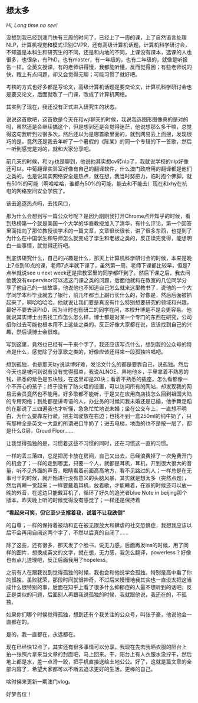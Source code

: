 ## 想太多

*Hi, Long time no see!*

没想到我已经到澳门快有三周的时间了，已经上了一周的课，上了自然语言处理NLP，计算机视觉和模式识别CVPR，还有高级计算机话题，计算机科学研讨会，不知道是本科生和研究生的不同，还是和内地的不同，上课没有课本，选课的人也很多，也很杂，有PhD，也有master，有一年级的，也有二年级的，就像是听报告一样，全英文授课，有的老师讲得慢，我都能听懂，反而觉得困；有些老师说的快，跟上有点问题，却又会觉得无聊；可能习惯了就好吧。

考核的方式也好多都是写论文，高级计算机话题是要交论文，计算机科学研讨会也是要交论文，后面就改了一门课，改成了计算机网络。

其实到了现在，我还没有正式进入研究生的状态。



说说这首歌吧，这首歌是今天在和wjl聊天的时候，我说我选图形图像真的是对的吗，虽然还是会继续搞这个，但是想到还是会觉得迷茫，他说想那么多干嘛，总觉得这句我听到过很多次，然后还以为是哪首歌里面的，就到网易云上面搜，发现很巧的是，竟然还是我去年听了一个暑假的《陈某》的同一个专辑的下一首歌，然后一听到感觉是对的，就和大家分享吧。

前几天的时候，和lzy也是聊到，他说他其实想cv转nlp了，我就说学校的nlp好像还可以，中葡翻译实验室好像有自己的翻译软件，什么澳门政府用的翻译都是他们之类的，也是说其实网络安全是热点，就在想，我当时努把力，临时抱个佛脚，就有50%的可能（啊哈哈哈，谁都有50%的可能，能去和不能去）现在和xhy在杭电的网络空间安全学院了。

该去追逐热点吗，去找风口，

那为什么会想到写一篇公众号呢？是因为刚刚我打开Chrome点开知乎的时候，看到热榜第一个就是美国一个大学的华裔教授加入了清华，有什么评论，第一个回答里面指向了那位教授谈学术的一篇文章，文章很长很长，讲了很多东西，也提到了为什么在中国学生和导师怎么就变成了学生和老板之类的，反正读完觉得，能想明白一些事情，就觉得还行吧。

到底该研究什么，自己的兴趣是什么，那天上计算机科学研讨会的时候，本来是晚上7点到10点的课，老师7点半就下课了，虽然第一周，老师下课都比较早，但是7点半就说see u next week还是把教室里的同学都吓到了。然后下课之后，我去问他我没有supervisor可以选这门课之类的问题，后面他就和在教室的几位同学分享了他自己的一些故事，他说他也不知道自己怎么就来这里教书了，说他的一个大学同学本科毕业就去了银行，前几年都当上副行长什么的，好像是，然后后面被抓起来了，啊哈哈哈哈，他就说让我们要是真没有什么特别想要研究的领域和兴趣，最好不要去读PhD，因为当时也有研二的同学在问，本校升博是不是会更容易。他就说其实博士出去找工作怎么怎么样，博士都是对某一个专门的东西在研究，公司招你过去可能也根本用不上这些之类的，反正好像大家都在说，应该找到自己的兴趣，然后读博士会很难。

写到这里，竟然也已经有一千来个字了，我还应该写点什么，想到我的公众号的特点是什么，感觉除了分享歌之类的，好像应该还得来一段孤独吟唱吧。

想到孤独，也是那天lzy说读博好难，发论文什么的都是要靠自己，说孤独。然后今天也是被问到说有没有觉得孤单，我说ALNOE。异地他乡，手里拿着不熟悉的钱，熟悉的紫色是五块钱，在这里却是20块；看着不熟悉的插座，怎么看都像一个不开心的孩子；终于没有了防火墙的设置，可以访问所有的网站，却发现我的网易云会员竟然也不能用，好多歌都不能听，于是又在应用商店找怎么回到祖国大陆的专用网络；到处都是讲粤语的人，办业务的时候问我未婚还是已婚，他手舞足蹈的在那说了三四遍我也才听懂，急急忙忙地说未婚；坐在公交车上，一直想不明白，为什么要靠左行驶，把主驾驶放在右边；也找不到一盒250ml的纯牛奶了，只有那种全是英文一大盒的所谓进口牛奶了；进去电梯，地面的也不是按一层了，都是什么G层，Groud Floor......

让我觉得孤独的是，习惯着这些不习惯的同时，还在习惯这一直的习惯。

一样的丢三落四，总是把房卡放在房间，自己又出去，已经浪费掉了一次免费开门的机会了；一样的走到哪里，只要一个人，就都是耳机，耳机，开到很大很大的音量，听不见外面的声音，眼睛看着前面高高地方，看不见路过的人；一样总是在无事可干的时候，就开始进行没有意义的头脑风暴，其实就是想太多（突然点题），然后再睡一觉起来；一样要戴着耳机，放着歌，才能睡着，在家的时候还可以放一晚的外音，在这边只能戴耳机了，循环了好久的追光者blue Note in beijing那个版本，昨天晚上听的时候觉得没有感觉了；一样还是保持着

**“看起来可笑，但它至少支撑着我，试着不让我跌倒”**

的自尊；一样的保持着被动和正在被无限放大和肆虐的社交恐惧症，我想我应该以后不会再用自闭这两个字了，不然以后真的自闭了......

除了这些，还有很多，那天发了个脸书，说无力感，后面再发ins的时候，用了同样的图片，想换成英文的文字，就在想，无力感，我怎么翻译，powerless？好像也有点儿道理吧，反正后面我用了hopeless。

之前有人在跟我说到觉得孤独的时候，我也会和他说学会孤独。特别是高中看了你的孤独，虽败犹荣，那段时间就很神奇，不过后来慢慢地我其实也一直没太把这当成什么很特别的事，后面在知乎上看了很多什么抑郁症的人最不想听到的话吧，反正是类似的问题，后面别人再跟我说孤独的时候，我就跟他说，我还在的，不孤独。

如果你们哪个时候觉得孤独，想到还有个我关注的公众号，叫张子豪，他说他会一直都在的。

是的，我一直都在，永远都在。

现在已经快12点了，其实还有很多事情可以分享，我现在先去我晒衣服的阳台上拍一张照片拿来当文章的封面吧，马上回来。干，阳台上有人衣服水没拧干，然后地上都是水，差一点滑一跤，把手机直接送给土地公公。好了，这就是篇文章的全部内容了，希望大家都可以不断去追求更好的生活，更棒的自己。

啥时候来更新一期澳门vlog。

好梦各位！